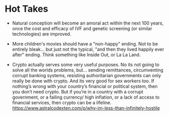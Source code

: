# Hot Takes 

- Natural conception will become an amoral act within the next 100 years, once the cost and efficacy of IVF and genetic 
  screening (or similar technologies) are improved.

- More children's movies should have a "non-happy" ending. Not to be entirely bleak... but just not the typical, "and
  then they lived happily ever after" ending. Think something like Inside Out, or La La Land. 

- Crypto actually serves some very useful purposes. No its not going to solve all the worlds problems, but... sending remittances, circumventing corrupt banking systems, resisting authoritarian governments can only really be done with crypto. And its very good for sex workers too. 
  If nothing’s wrong with your country’s financial or political system, then you don’t need crypto. But if you’re in a country with a corrupt government, or a failing currency/ high inflation, or a lack of access to financial services, then crypto can be a lifeline.
  https://www.astralcodexten.com/p/why-im-less-than-infinitely-hostile